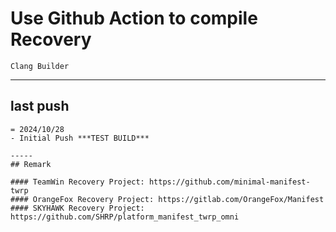 # Use Github Action to compile Recovery
```
Clang Builder
```
---

## last push
```
= 2024/10/28
- Initial Push ***TEST BUILD***

-----
## Remark

#### TeamWin Recovery Project: https://github.com/minimal-manifest-twrp
#### OrangeFox Recovery Project: https://gitlab.com/OrangeFox/Manifest
#### SKYHAWK Recovery Project: https://github.com/SHRP/platform_manifest_twrp_omni
